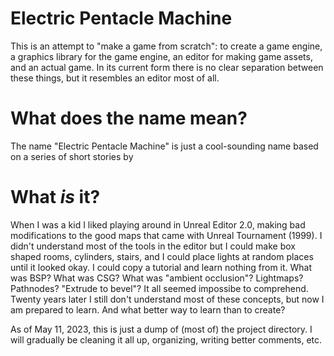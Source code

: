 # Electric Pentacle Machine
This is an attempt to "make a game from scratch": to create a game engine, a graphics library for the game engine, an editor for making game assets, and an actual game. In its current form there is no clear separation between these things, but it resembles an editor most of all.

# What does the name mean?
The name "Electric Pentacle Machine" is just a cool-sounding name based on a series of short stories by

# What *is* it?
When I was a kid I liked playing around in Unreal Editor 2.0, making bad modifications to the good maps that came with Unreal Tournament (1999). I didn't understand most of the tools in the editor but I could make box shaped rooms, cylinders, stairs, and I could place lights at random places until it looked okay. I could copy a tutorial and learn nothing from it. What was BSP? What was CSG? What was "ambient occlusion"? Lightmaps? Pathnodes? "Extrude to bevel"? It all seemed impossibe to comprehend. Twenty years later I still don't understand most of these concepts, but now I am prepared to learn. And what better way to learn than to create? 



As of May 11, 2023, this is just a dump of (most of) the project directory. I will gradually be cleaning it all up, organizing, writing better comments, etc.

